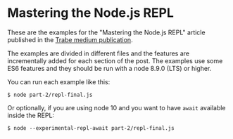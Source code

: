 # Mastering the Node.js REPL

These are the examples for the "Mastering the Node.js REPL" article published in the [Trabe medium publication](https://medium.com/trabe).

The examples are divided in different files and the features are incrementally added for each section of the post. The examples use some ES6 features and they should be run with a node 8.9.0 (LTS) or higher.

You can run each example like this:

```
$ node part-2/repl-final.js
```

Or optionally, if you are using node 10 and you want to have `await` available inside the REPL:

```
$ node --experimental-repl-await part-2/repl-final.js
```
